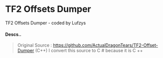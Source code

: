 # TF2 Offsets Dumper
TF2 Offsets Dumper - coded by Lufzys
#### Descs..
> Original Source : https://github.com/ActualDragonTears/TF2-Offset-Dumper (C++)
> I convert this source to C # because it is C ++
